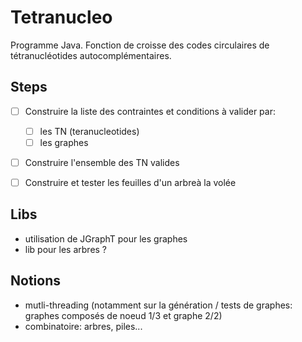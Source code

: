 # Tetranucleo

Programme Java. Fonction de croisse des codes circulaires de tétranucléotides autocomplémentaires.

## Steps

- [ ] Construire la liste des contraintes et conditions à valider par:
  - [ ] les TN  (teranucleotides)
  - [ ] les graphes
- [ ] Construire l'ensemble des TN valides
- [ ] Construire et tester les feuilles d'un arbreà la volée


## Libs

* utilisation de JGraphT pour les graphes
* lib pour les arbres ?


## Notions

- mutli-threading (notamment sur la génération / tests de graphes: graphes composés de noeud 1/3 et graphe 2/2)
- combinatoire: arbres, piles...
